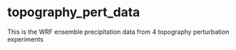 # topography_pert_data
This is the WRF ensemble precipitation data from 4 topography perturbation experiments
